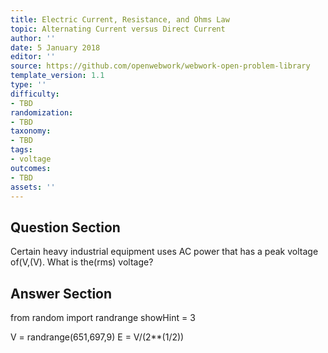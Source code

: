 ```yaml
---
title: Electric Current, Resistance, and Ohms Law
topic: Alternating Current versus Direct Current
author: ''
date: 5 January 2018
editor: ''
source: https://github.com/openwebwork/webwork-open-problem-library
template_version: 1.1
type: ''
difficulty:
- TBD
randomization:
- TBD
taxonomy:
- TBD
tags:
- voltage
outcomes:
- TBD
assets: ''
---
```


## Question Section 

Certain heavy industrial equipment uses AC power that has a peak voltage of(V,(V). What is the(rms) voltage?



## Answer Section

from random import randrange
showHint = 3


V = randrange(651,697,9)
E = V/(2**(1/2))